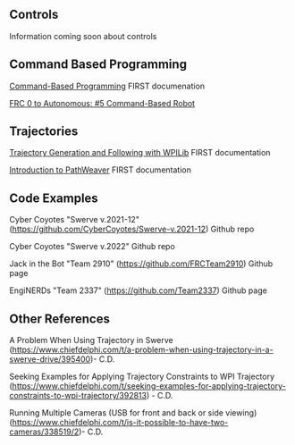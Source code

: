 ## Controls
Information coming soon about controls

## Command Based Programming
[Command-Based Programming](https://docs.wpilib.org/en/stable/docs/software/commandbased/index.html) FIRST documenation

[FRC 0 to Autonomous: #5 Command-Based Robot](https://youtu.be/VoxeXqy1bdQ)

## Trajectories
[Trajectory Generation and Following with WPILib](https://docs.wpilib.org/en/stable/docs/software/advanced-controls/trajectories/index.html) FIRST documentation

[Introduction to PathWeaver](https://docs.wpilib.org/en/stable/docs/software/wpilib-tools/pathweaver/introduction.html) FIRST documentation

## Code Examples
Cyber Coyotes "Swerve v.2021-12"(https://github.com/CyberCoyotes/Swerve-v.2021-12) Github repo

Cyber Coyotes "Swerve v.2022" Github repo

Jack in the Bot "Team 2910" (https://github.com/FRCTeam2910) Github page

EngiNERDs "Team 2337" (https://github.com/Team2337) Github page

## Other References
A Problem When Using Trajectory in Swerve (https://www.chiefdelphi.com/t/a-problem-when-using-trajectory-in-a-swerve-drive/395400)- C.D.

Seeking Examples for Applying Trajectory Constraints to WPI Trajectory (https://www.chiefdelphi.com/t/seeking-examples-for-applying-trajectory-constraints-to-wpi-trajectory/392813) - C.D.

Running Multiple Cameras (USB for front and back or side viewing) (https://www.chiefdelphi.com/t/is-it-possible-to-have-two-cameras/338519/2)- C.D.
